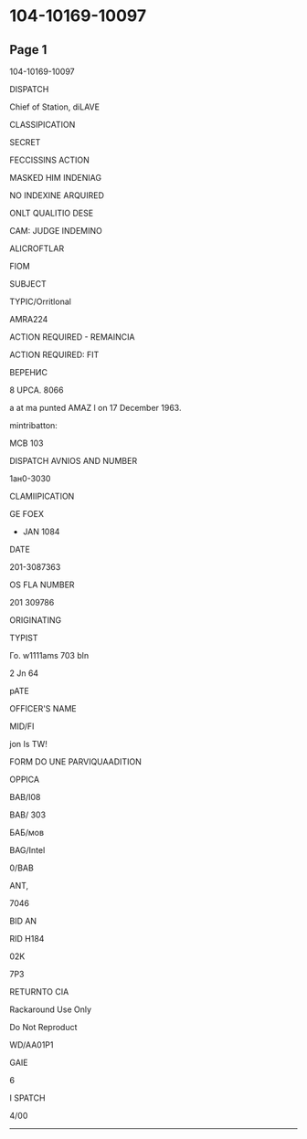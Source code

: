 # 104-10169-10097

## Page 1

104-10169-10097

DISPATCH

Chief of Station, diLAVE

CLASSIPICATION

SECRET

FECCISSINS ACTION

MASKED HIM INDENIAG

NO INDEXINE ARQUIRED

ONLT QUALITIO DESE

CAM: JUDGE INDEMINO

ALICROFTLAR

FIOM

SUBJECT

TYPIC/Orritlonal

AMRA224

ACTION REQUIRED - REMAINCIA

ACTION REQUIRED: FIT

ВЕРЕНИС

8 UPCA. 8066

a at ma punted AMAZ l on 17 December 1963.

mintribatton:

MCB 103

DISPATCH AVNIOS AND NUMBER

1aн0-3030

CLAMIIPICATION

GE FOEX

* JAN 1084

DATE

201-3087363

OS FLA NUMBER

201 309786

ORIGINATING

TYPIST

Го. w1111ams 703 bln

2 Jn 64

pATE

OFFICER'S NAME

MID/FI

jon Is TW!

FORM DO UNE PARVIQUAADITION

OPPICA

BAB/I08

BAB/ 303

БАБ/мов

BAG/Intel

0/BAB

ANT,

7046

BID AN

RID H184

02K

7P3

RETURNTO CIA

Rackaround Use Only

Do Not Reproduct

WD/AA01P1

GAIE

6

I SPATCH

4/00

---

